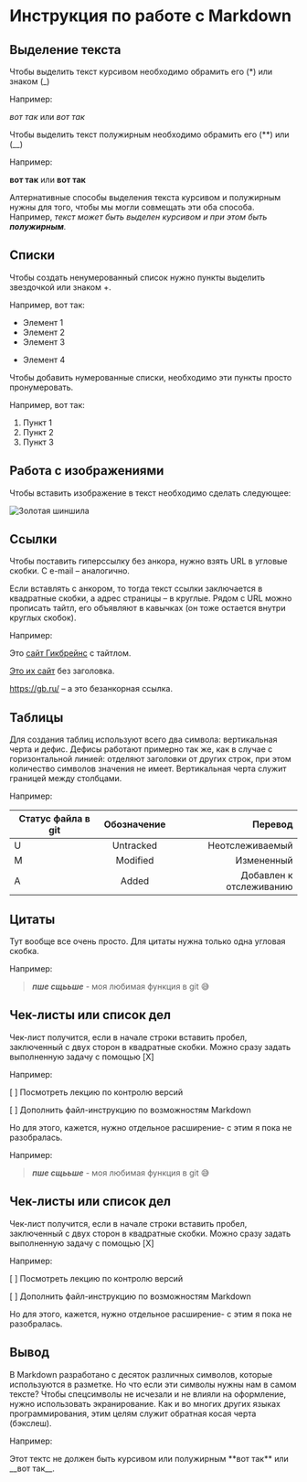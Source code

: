 # Инструкция по работе с Markdown
## Выделение текста
Чтобы выделить текст курсивом необходимо обрамить его (*) или знаком (_) 

Например:

 *вот так* или _вот так_

Чтобы выделить текст полужирным необходимо обрамить его (**) или (__) 

Например:

 **вот так** или __вот так__

Алтернативные способы выделения текста курсивом и полужирным нужны для того, чтобы мы могли совмещать эти оба способа. Например, _текст может быть выделен курсивом и при этом быть **полужирным**._


## Списки
Чтобы создать ненумерованный список нужно пункты выделить звездочкой или знаком +.

Например, вот так:
* Элемент 1
* Элемент 2
* Элемент 3
+ Элемент 4

Чтобы добавить нумерованные списки, необходимо эти пункты просто пронумеровать. 

Например, вот так:
1. Пункт 1
2. Пункт 2
3. Пункт 3


## Работа с изображениями
Чтобы вставить изображение в текст необходимо сделать следующее:

![Золотая шиншила](eeab0f7860772c0d6d2abc7dd358a9b8.jpg)
## Ссылки
Чтобы поставить гиперссылку без анкора, нужно взять URL в угловые скобки. С e-mail – аналогично.

Если вставлять с анкором, то тогда текст ссылки заключается в квадратные скобки, а адрес страницы – в круглые. Рядом с URL можно прописать тайтл, его объявляют в кавычках (он тоже остается внутри круглых скобок).

Например:

Это [сайт Гикбрейнс]( https://gb.ru/) с тайтлом.


[Это их сайт](https://gb.ru/) без заголовка.


<https://gb.ru/> – а это безанкорная ссылка.
## Таблицы
Для создания таблиц используют всего два символа: вертикальная черта и дефис. Дефисы работают примерно так же, как в случае с горизонтальной линией: отделяют заголовки от других строк, при этом количество символов значения не имеет. Вертикальная черта служит границей между столбцами.

Например:

| Статус файла в git   |      Обозначение    |  Перевод |
|----------|:-------------:|----------------:|
| U        |  Untracked    | Неотслеживаемый |
| M        |  Modified     |   Измененный    |
| A        |  Added        |    Добавлен к    отслеживанию |
## Цитаты
Тут вообще все очень просто. Для цитаты нужна только одна угловая скобка. 

Например:

> __*пше сщььше*__ - моя любимая функция в git :sweat_smile:

## Чек-листы или список дел

Чек-лист получится, если в начале строки вставить пробел, заключенный с двух сторон в квадратные скобки. Можно сразу задать выполненную задачу с помощью [X]

Например:

[ ] Посмотреть лекцию по контролю версий

[ ] Дополнить файл-инструкцию по возможностям Markdown

Но для этого, кажется, нужно отдельное расширение- с этим я пока не разобралась.


Например:

> __*пше сщььше*__ - моя любимая функция в git :sweat_smile:

## Чек-листы или список дел

Чек-лист получится, если в начале строки вставить пробел, заключенный с двух сторон в квадратные скобки. Можно сразу задать выполненную задачу с помощью [X]

Например:

[ ] Посмотреть лекцию по контролю версий

[ ] Дополнить файл-инструкцию по возможностям Markdown

Но для этого, кажется, нужно отдельное расширение- с этим я пока не разобралась.


## Вывод

В Markdown разработано с десяток различных символов, которые используются в разметке. Но что если эти символы нужны нам в самом тексте? Чтобы спецсимволы не исчезали и не влияли на оформление, нужно использовать экранирование. Как и во многих других языках программирования, этим целям служит обратная косая черта (бэкслеш).

Например:

Этот тектс не должен быть курсивом или полужирным \*\*вот так\*\* или \_\_вот так\_\_.